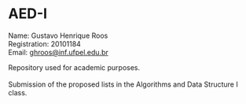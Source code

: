 # AED-I
Name: Gustavo Henrique Roos<br>
Registration: 20101184<br>
Email: ghroos@inf.ufpel.edu.br<br>
<p>Repository used for academic purposes.<br><br>
Submission of the proposed lists in the Algorithms and Data Structure I class.</p>
